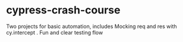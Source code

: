 # cypress-crash-course
Two projects for basic automation, includes Mocking req and res with cy.intercept . Fun and clear testing flow 
